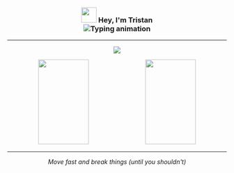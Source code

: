 <div align="center">
  <h3>
    <img src="https://raw.githubusercontent.com/MartinHeinz/MartinHeinz/master/wave.gif" width="35px" />
    Hey, I'm Tristan <br/>
    <img src="https://readme-typing-svg.herokuapp.com?font=Fira+Code&pause=500&color=FABD2F&center=true&vCenter=true&width=435&lines=Full+Stack+Developer;Problem+Solver;Board+Game+Enthusiast" alt="Typing animation" />
  </h3>
</div>

---

<p align="center">
  <img src="https://skillicons.dev/icons?i=python,typescript,javascript,react,nodejs,nextjs,postgres,mongodb,redis,docker,git,aws&theme=dark" />
</p>

<div align="center">
<img src="https://github-readme-stats.vercel.app/api?username=tristan-kennedy&show_icons=true&theme=gruvbox&hide_border=true&count_private=true" width="48%" height="195px" />
<img src="https://github-readme-stats.vercel.app/api/top-langs/?username=tristan-kennedy&layout=compact&theme=gruvbox&hide_border=true&card_width=400" width="48%" height="195px" />
</div>

<div align="center">

---

*Move fast and break things (until you shouldn't)*

</div>
